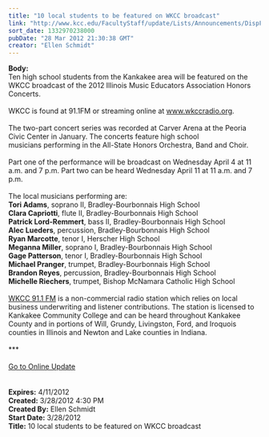 ```yaml
---
title: "10 local students to be featured on WKCC broadcast"
link: "http://www.kcc.edu/FacultyStaff/update/Lists/Announcements/DispForm.aspx?ID=651"
sort_date: 1332970238000
pubDate: "28 Mar 2012 21:30:38 GMT"
creator: "Ellen Schmidt"
---
```


<div><b>Body:</b> <div class="ExternalClassD459AC68CB8140B09D9BD554D3F035B5">
<div>Ten high school students from the Kankakee area will be featured on the WKCC broadcast of the 2012 Illinois Music Educators Association Honors Concerts.</div>
<div> </div>
<div>WKCC is found at 91.1FM or streaming online at <a href="http://www.wkccradio.org/">www.wkccradio.org</a>.</div>
<div> </div>
<div>The two-part concert series was recorded at Carver Arena at the Peoria Civic Center in January. The concerts feature high school musicians performing in the All-State Honors Orchestra, Band and Choir.</div>
<div> </div>
<div>Part one of the performance will be broadcast on Wednesday April 4 at 11 a.m. and 7 p.m. Part two can be heard Wednesday April 11 at 11 a.m. and 7 p.m. </div>
<div><br />The local musicians performing are:</div>
<div><strong>Tori Adams</strong>, soprano II, Bradley-Bourbonnais High School<br /><strong>Clara Capriotti</strong>, flute II, Bradley-Bourbonnais High School<br /><strong>Patrick Lord-Remmert</strong>, bass II, Bradley-Bourbonnais High School<br /><strong>Alec Lueders</strong>, percussion, Bradley-Bourbonnais High School<br /><strong>Ryan Marcotte</strong>, tenor I, Herscher High School<br /><strong>Meganna Miller</strong>, soprano I, Bradley-Bourbonnais High School</div>
<div><strong>Gage Patterson</strong>, tenor I, Bradley-Bourbonnais High School<br /><strong>Michael Pranger</strong>, trumpet, Bradley-Bourbonnais High School<br /><strong>Brandon Reyes</strong>, percussion, Bradley-Bourbonnais High School<br /><strong>Michelle Riechers</strong>, trumpet, Bishop McNamara Catholic High School</div>
<div> </div>
<div><a href="http://www.wkccradio.org/">WKCC 91.1 FM</a> is a non-commercial radio station which relies on local business underwriting and listener contributions. The station is licensed to Kankakee Community College and can be heard throughout Kankakee County and in portions of Will, Grundy, Livingston, Ford, and Iroquois counties in Illinois and Newton and Lake counties in Indiana.</div>
<div> </div>
<div>***</div>
<div> </div>
<div><a href="/FacultyStaff/update/Pages/dailyupdate.aspx">Go to Online Update</a></div>
<div> </div>
<div> </div></div></div>
<div><b>Expires:</b> 4/11/2012</div>
<div><b>Created:</b> 3/28/2012 4:30 PM</div>
<div><b>Created By:</b> Ellen Schmidt</div>
<div><b>Start Date:</b> 3/28/2012</div>
<div><b>Title:</b> 10 local students to be featured on WKCC broadcast</div>
